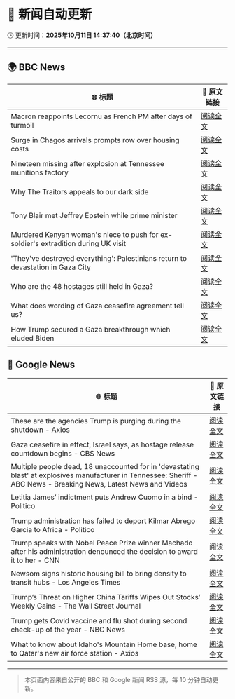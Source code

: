 # 🧠 新闻自动更新

🕒 更新时间：**2025年10月11日 14:37:40（北京时间）**

---

## 🌍 BBC News

| 🌐 标题 | 🔗 原文链接 |
|--------|-------------|
| Macron reappoints Lecornu as French PM after days of turmoil | [阅读全文](https://www.bbc.com/news/articles/cy4j9zz54ypo?at_medium=RSS&at_campaign=rss) |
| Surge in Chagos arrivals prompts row over housing costs | [阅读全文](https://www.bbc.com/news/articles/cd721j8390zo?at_medium=RSS&at_campaign=rss) |
| Nineteen missing after explosion at Tennessee munitions factory | [阅读全文](https://www.bbc.com/news/articles/c89d4zw8704o?at_medium=RSS&at_campaign=rss) |
| Why The Traitors appeals to our dark side | [阅读全文](https://www.bbc.com/news/articles/cvg42rjjv4zo?at_medium=RSS&at_campaign=rss) |
| Tony Blair met Jeffrey Epstein while prime minister | [阅读全文](https://www.bbc.com/news/articles/c5yk16gpxj0o?at_medium=RSS&at_campaign=rss) |
| Murdered Kenyan woman's niece to push for ex-soldier's extradition during UK visit | [阅读全文](https://www.bbc.com/news/articles/cg7dx324z4po?at_medium=RSS&at_campaign=rss) |
| 'They've destroyed everything': Palestinians return to devastation in Gaza City | [阅读全文](https://www.bbc.com/news/articles/czew72350ngo?at_medium=RSS&at_campaign=rss) |
| Who are the 48 hostages still held in Gaza? | [阅读全文](https://www.bbc.com/news/articles/cpvl9k4mw8no?at_medium=RSS&at_campaign=rss) |
| What does wording of Gaza ceasefire agreement tell us? | [阅读全文](https://www.bbc.com/news/articles/ckgyr8e0gl2o?at_medium=RSS&at_campaign=rss) |
| How Trump secured a Gaza breakthrough which eluded Biden | [阅读全文](https://www.bbc.com/news/articles/cj3yke64vp6o?at_medium=RSS&at_campaign=rss) |

## 📰 Google News

| 🌐 标题 | 🔗 原文链接 |
|--------|-------------|
| These are the agencies Trump is purging during the shutdown - Axios | [阅读全文](https://news.google.com/rss/articles/CBMihwFBVV95cUxPRVBKWGlleDdxa1ZsSDhrMHBscmhfdkNjVnhEUXdzMWM0ZVI5S3VENzFveFhBajB0enNLU0JlTTFXc2RzQU1iWG1HQmRhQzdMQTNjZ19faVZ4MnctR0VadERWWmJjNFdRX3QxZFQycVBna0ltWXVFY2pvSFVwNVl4amxGN1hIZzQ?oc=5) |
| Gaza ceasefire in effect, Israel says, as hostage release countdown begins - CBS News | [阅读全文](https://news.google.com/rss/articles/CBMimwFBVV95cUxQeVlDWW1NOEI5WS1yalVhb09BdVdIZU5SSDdGUHFlRXhLOTVVNDNEWmctcGx1cjNkTk5RcThUc3RvNktxRDM2RkJydkVzMFRETlFockhzQkdxV2FuRnNKdElKNnJNREdGWlFzLXJTSGNEeXE5bkpqWTQxdGVJVFhNU01nT2hKMzd4UUk1dUhsZ2NOZEVRRF9LeVBQQdIBoAFBVV95cUxNWGx1VzRPdTA5a0hraGsyclBraV9HRUFHc3U5QWp1b01UOHdobmhQUnVPNk03aGl5ZGswZ0VyTkNsVlhRSFlfaEQwRWdFWjJ5UG5tTHMycVhXOFM2LXVzYnl5b3RxYXRucUhpVnVKRGpDUWI0bWJ2c19zOC1SbU1GWlhNZlR5bWVON3pGSHpOc2EwYzBQa1pDQWJoa012bUNX?oc=5) |
| Multiple people dead, 18 unaccounted for in 'devastating blast' at explosives manufacturer in Tennessee: Sheriff - ABC News - Breaking News, Latest News and Videos | [阅读全文](https://news.google.com/rss/articles/CBMimgFBVV95cUxQTW04ejdtMFFTZTRDUmNlRXpYekFuZDF3VDFtWEVtZENJV2RuZTdUdmx5a3NHUkp3cl9JTUFVTUtGM3RwRWlyMllUWG5CeENwdUVjdWpfSzdaN0tfMWYycUQ1VU14Q3pPVm1ZdUx3UW5fOE1GcGY5Rl9kSjgzWkxxU0loR21EckI2bVptUVFSQXp1T0I4SVl3b2FR0gGfAUFVX3lxTE5LNl9OempTcVp1aE1kQldWeEFIN3pzQnRjUTVUNHBIYjEtbmhuQ3paOVNtV1hEaDB6XzZPSm5UTzBIT3JZcVFfUHlsaDRuc0JWM1ZUZmtrS3RENlhZNzZMVVA0ZmxGODQ1U0JvTG8xb1dnbVZOYzRycVJZcTdDY1g0XzZ4dHZDdEpwSm01U00xa2NOb095VWN4WXpXX0NNUQ?oc=5) |
| Letitia James’ indictment puts Andrew Cuomo in a bind - Politico | [阅读全文](https://news.google.com/rss/articles/CBMixAFBVV95cUxQUWhYWElpeXZjX0EwZDBleTRyeWQyVEsxTEpVV1NFdTZzVWotdDNXUFJrQnVXQlVFY1JvOExMc3ZzVjFGV1VyeHNxVTY4ZUplbk1BM1pmcUd2TmUwRUpBWlF6S2tuNmFsaDhjTG9ORVZ5bC1ucnoxMUp3aXpVTkRrQ2pPOUNZREVHSVBZN292cVlQa080VC0zeHJETXhrdW52MkJaNjhheUVvYXdsTEZCYXA2NUNvQnJiSW10bzlGZnRJcUkw?oc=5) |
| Trump administration has failed to deport Kilmar Abrego Garcia to Africa - Politico | [阅读全文](https://news.google.com/rss/articles/CBMilAFBVV95cUxNMUY4azRXWnp5SUVfck55UnZ2LVNyNzBibTZOTEtqMlBQNTVCTzY4ZkdEM0RyM1FLdDB1SDEwRUhxbFFuR3NHQkFTdk5tcXk0MDloNkk2SXE4dVRqOWRjY1hFSVJSUkJhQ0tnNTJHMWM5ZVlBR2FxcnV4UXIzeHpXUWxjT1RQb0RIYi1fNjJvanloS1hM?oc=5) |
| Trump speaks with Nobel Peace Prize winner Machado after his administration denounced the decision to award it to her - CNN | [阅读全文](https://news.google.com/rss/articles/CBMihAFBVV95cUxNNnpwbUlrNFpSR3VuUmE0cENVTzVMTXRKMElVNFd0Smo2NVFwaGxaNHNqVTBxZHV3QUJzT01kWFdpbWJ3VnZKUWRpTW5XVGZMaEZ4RDVzaXhXU0hGVUlQVE5fZzBJT2NuaVo3NnZudFJ5M1licl91ZDhVbkhMM3ZNeUczeUc?oc=5) |
| Newsom signs historic housing bill to bring density to transit hubs - Los Angeles Times | [阅读全文](https://news.google.com/rss/articles/CBMiuwFBVV95cUxNc2pubTRDSUNyWUozM1hHQ0RlM21seTlaV0lHSVlGd0hOdmVSdDZaeVJ2VkhzWGFOUk05UXpvOHp0Y1hrb1NPM1NjMGp0MUZIWkYwNVJxVmVMWlBYZDM4TGkzTkEzLVpSc2ZDeS1NQUpTaDNPOFBDSklrUmtGR01CS19Ea3BscUdDQWtKLXloLTZKMUVNMGVjNm9sd0VDMUMyNnBnVXpCUnREYXlZYVNzbkp1VDJXVFpTSmc4?oc=5) |
| Trump’s Threat on Higher China Tariffs Wipes Out Stocks’ Weekly Gains - The Wall Street Journal | [阅读全文](https://news.google.com/rss/articles/CBMisAFBVV95cUxOUVVpamlBbWVUX2dnS2NRb2E3eWdZTXc5QmRkWGpWSmtLVGFYRWZzVGE1TE5sOTFZa2RMNmZ5aElfU0poc1hSRXNOb05zU1JKXzBrMEhWWG0ydWNGcVFSUW81NXZHaXgzT1ptZnB0ejAwb1htUWVvaGgzQzhYNzgwbERDV09zTVpiVUNyczl4MzhBRFBDclVJajdqRnVlUTBoX1QwUnN6TlZzSlJ5aUZhWg?oc=5) |
| Trump gets Covid vaccine and flu shot during second check-up of the year - NBC News | [阅读全文](https://news.google.com/rss/articles/CBMitgFBVV95cUxOcnpVZjVILWxfaHJYT0E0NTFDVG9zTjM2d293Rl9YOXBlekFyTXdWRVdlTVZ0bXlUQi1ULVBDaWI4THV6dUlpcXdoTERGZ3hsQmNwZWxzYUxhQzJMYzd0eFAtVFEycl9tdkJ5Ui1jdXcxQTBxeTlMTXAzcXZJd2ZPZ1R6X1lpQXpTRWgxdW1tM3JQMTRMRzBuVC1ndWU0Q3p4cEt6SkFpWFZVVGN0cU1IbzhnMVptQdIBVkFVX3lxTE5UeHdyelB3SWFNQUZmYlNycV9DU0h6dHlOajlZWFA2WHNnMkRMVmlvQjlVbV9LMkR6ZDJoUFpRQlU5UzlOZ0ZHb01Eem1OUjVYejIxX0RR?oc=5) |
| What to know about Idaho's Mountain Home base, home to Qatar's new air force station - Axios | [阅读全文](https://news.google.com/rss/articles/CBMiigFBVV95cUxONnoxdm9NNk9sU1BwZ1FWRFRHQWhaVWxibWRGRFA5cEtBY2xVdVdVcDB4dU1iSU5LTlROUEFWbmdhaXFyU1pqU2RWQVNvSk9IeE5acXBDNlVSd1hpMlkzU0Q1Z1d0eERwaEloUmRtUEdXelN4TlFGYVpvZTlkOERXMzZWOWo5UFhUdnc?oc=5) |

---
> 本页面内容来自公开的 BBC 和 Google 新闻 RSS 源，每 10 分钟自动更新。